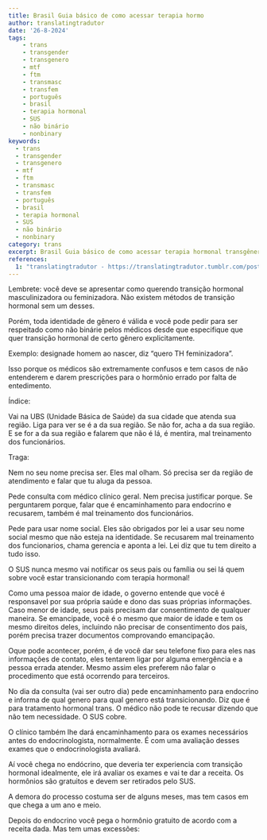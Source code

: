 ```yaml
---
title: Brasil Guia básico de como acessar terapia hormo
author: translatingtradutor
date: '26-8-2024'
tags:
    - trans
    - transgender
    - transgenero
    - mtf
    - ftm
    - transmasc
    - transfem
    - português
    - brasil
    - terapia hormonal
    - SUS
    - não binário
    - nonbinary
keywords:
  - trans
  - transgender
  - transgenero
  - mtf
  - ftm
  - transmasc
  - transfem
  - português
  - brasil
  - terapia hormonal
  - SUS
  - não binário
  - nonbinary
category: trans
excerpt: Brasil Guia básico de como acessar terapia hormonal transgênero pelo SUSLembrete você deve se apresentar como querendo transição hormonal masculini...
references:
  1: "translatingtradutor - https://translatingtradutor.tumblr.com/post/759891139444736000/brasil-guia-b%C3%A1sico-de-como-acessar-terapia"
---
```


Lembrete: você deve se apresentar como querendo transição hormonal masculinizadora ou feminizadora. Não existem métodos de transição hormonal sem um desses.

Porém, toda identidade de gênero é válida e você pode pedir para ser respeitado como não binárie pelos médicos desde que especifique que quer transição hormonal de certo gênero explicitamente.

Exemplo: designade homem ao nascer, diz “quero TH feminizadora”.

Isso porque os médicos são extremamente confusos e tem casos de não entenderem e darem prescrições para o hormônio errado por falta de entedimento.

Índice:

Vai na UBS (Unidade Básica de Saúde) da sua cidade que atenda sua região. Liga para ver se é a da sua região. Se não for, acha a da sua região. E se for a da sua região e falarem que não é lá, é mentira, mal treinamento dos funcionários.

Traga:

Nem no seu nome precisa ser. Eles mal olham. Só precisa ser da região de atendimento e falar que tu aluga da pessoa.

Pede consulta com médico clínico geral. Nem precisa justificar porque. Se perguntarem porque, falar que é encaminhamento para endocrino e recusarem, também é mal treinamento dos funcionários.

Pede para usar nome social. Eles são obrigados por lei a usar seu nome social mesmo que não esteja na identidade. Se recusarem mal treinamento dos funcionarios, chama gerencia e aponta a lei. Lei diz que tu tem direito a tudo isso.

O SUS nunca mesmo vai notificar os seus pais ou família ou sei lá quem sobre você estar transicionando com terapia hormonal!

Como uma pessoa maior de idade, o governo entende que você é responsavel por sua própria saúde e dono das suas próprias informações. Caso menor de idade, seus pais precisam dar consentimento de qualquer maneira. Se emancipade, você é o mesmo que maior de idade e tem os mesmo direitos deles, incluindo não precisar de consentimento dos pais, porém precisa trazer documentos comprovando emancipação.

Oque pode acontecer, porém, é de você dar seu telefone fixo para eles nas informações de contato, eles tentarem ligar por alguma emergência e a pessoa errada atender. Mesmo assim eles preferem nâo falar o procedimento que está ocorrendo para terceiros.

No dia da consulta (vai ser outro dia) pede encaminhamento para endocrino e informa de qual genero para qual genero está transicionando. Diz que é para tratamento hormonal trans. O médico não pode te recusar dizendo que não tem necessidade. O SUS cobre.

O clínico também lhe dará encaminhamento para os exames necessários antes do endocrinologista, normalmente. É com uma avaliação desses exames que o endocrinologista avaliará.

Aí você chega no endócrino, que deveria ter experiencia com transição hormonal idealmente, ele irá avaliar os exames e vai te dar a receita. Os hormônios são gratuitos e devem ser retirados pelo SUS.

A demora do processo costuma ser de alguns meses, mas tem casos em que chega a um ano e meio.

Depois do endocrino você pega o hormônio gratuito de acordo com a receita dada. Mas tem umas excessões: